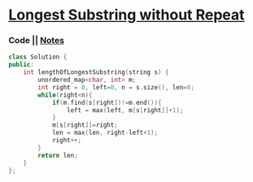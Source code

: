 # [Longest Substring without Repeat](https://leetcode.com/problems/longest-substring-without-repeating-characters/)

### Code || [Notes](https://drive.google.com/file/d/1P-ymmh2shly4mOsypwQi03GWN5rrwXFn/view?usp=sharing)
``` .cpp
class Solution {
public:
    int lengthOfLongestSubstring(string s) {
        unordered_map<char, int> m;
        int right = 0, left=0, n = s.size(), len=0;
        while(right<n){
            if(m.find(s[right])!=m.end()){
                left = max(left, m[s[right]]+1);
            }
            m[s[right]]=right;
            len = max(len, right-left+1);
            right++;
        }
        return len;
    }
};
```
